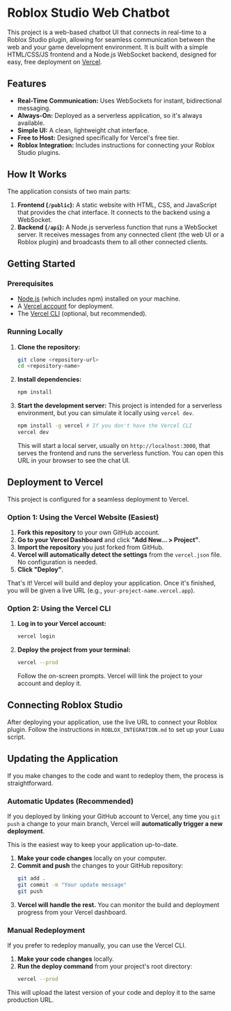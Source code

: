 # Roblox Studio Web Chatbot

This project is a web-based chatbot UI that connects in real-time to a Roblox Studio plugin, allowing for seamless communication between the web and your game development environment. It is built with a simple HTML/CSS/JS frontend and a Node.js WebSocket backend, designed for easy, free deployment on [Vercel](https://vercel.com/).

## Features

-   **Real-Time Communication:** Uses WebSockets for instant, bidirectional messaging.
-   **Always-On:** Deployed as a serverless application, so it's always available.
-   **Simple UI:** A clean, lightweight chat interface.
-   **Free to Host:** Designed specifically for Vercel's free tier.
-   **Roblox Integration:** Includes instructions for connecting your Roblox Studio plugins.

## How It Works

The application consists of two main parts:

1.  **Frontend (`/public`):** A static website with HTML, CSS, and JavaScript that provides the chat interface. It connects to the backend using a WebSocket.
2.  **Backend (`/api`):** A Node.js serverless function that runs a WebSocket server. It receives messages from any connected client (the web UI or a Roblox plugin) and broadcasts them to all other connected clients.

## Getting Started

### Prerequisites

-   [Node.js](https://nodejs.org/en/) (which includes npm) installed on your machine.
-   A [Vercel account](https://vercel.com/signup) for deployment.
-   The [Vercel CLI](https://vercel.com/docs/cli) (optional, but recommended).

### Running Locally

1.  **Clone the repository:**
    ```bash
    git clone <repository-url>
    cd <repository-name>
    ```

2.  **Install dependencies:**
    ```bash
    npm install
    ```

3.  **Start the development server:**
    This project is intended for a serverless environment, but you can simulate it locally using `vercel dev`.
    ```bash
    npm install -g vercel # If you don't have the Vercel CLI
    vercel dev
    ```
    This will start a local server, usually on `http://localhost:3000`, that serves the frontend and runs the serverless function. You can open this URL in your browser to see the chat UI.

## Deployment to Vercel

This project is configured for a seamless deployment to Vercel.

### Option 1: Using the Vercel Website (Easiest)

1.  **Fork this repository** to your own GitHub account.
2.  **Go to your Vercel Dashboard** and click **"Add New... > Project"**.
3.  **Import the repository** you just forked from GitHub.
4.  **Vercel will automatically detect the settings** from the `vercel.json` file. No configuration is needed.
5.  **Click "Deploy"**.

That's it! Vercel will build and deploy your application. Once it's finished, you will be given a live URL (e.g., `your-project-name.vercel.app`).

### Option 2: Using the Vercel CLI

1.  **Log in to your Vercel account:**
    ```bash
    vercel login
    ```

2.  **Deploy the project from your terminal:**
    ```bash
    vercel --prod
    ```
    Follow the on-screen prompts. Vercel will link the project to your account and deploy it.

## Connecting Roblox Studio

After deploying your application, use the live URL to connect your Roblox plugin. Follow the instructions in `ROBLOX_INTEGRATION.md` to set up your Luau script.

## Updating the Application

If you make changes to the code and want to redeploy them, the process is straightforward.

### Automatic Updates (Recommended)

If you deployed by linking your GitHub account to Vercel, any time you `git push` a change to your main branch, Vercel will **automatically trigger a new deployment**.

This is the easiest way to keep your application up-to-date.

1.  **Make your code changes** locally on your computer.
2.  **Commit and push** the changes to your GitHub repository:
    ```bash
    git add .
    git commit -m "Your update message"
    git push
    ```
3.  **Vercel will handle the rest.** You can monitor the build and deployment progress from your Vercel dashboard.

### Manual Redeployment

If you prefer to redeploy manually, you can use the Vercel CLI.

1.  **Make your code changes** locally.
2.  **Run the deploy command** from your project's root directory:
    ```bash
    vercel --prod
    ```
This will upload the latest version of your code and deploy it to the same production URL.
